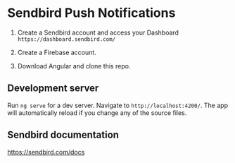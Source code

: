 # Sendbird Push Notifications

1) Create a Sendbird account and access your Dashboard `https://dashboard.sendbird.com/`

2) Create a Firebase account.

3) Download Angular and clone this repo.

## Development server

Run `ng serve` for a dev server. Navigate to `http://localhost:4200/`. The app will automatically reload if you change any of the source files.


## Sendbird documentation

https://sendbird.com/docs

